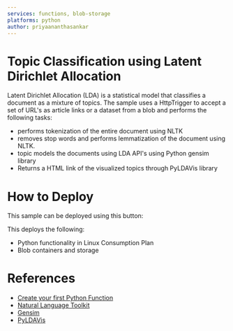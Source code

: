 ```yaml
---
services: functions, blob-storage
platforms: python
author: priyaananthasankar
---
```


# Topic Classification using Latent Dirichlet Allocation

Latent Dirichlet Allocation (LDA) is a statistical model that classifies a document as a mixture of topics.
The sample uses a HttpTrigger to accept a set of URL's as article links or a dataset from a blob and performs the following tasks:
 - performs tokenization of the entire document using NLTK
 - removes stop words and performs lemmatization of the document using NLTK.
 - topic models the documents using LDA API's using Python gensim library
 - Returns a HTML link of the visualized topics through PyLDAVis library

# How to Deploy

This sample can be deployed using this button:



This deploys the following:

- Python functionality in Linux Consumption Plan
- Blob containers and storage

# References

- [Create your first Python Function](https://docs.microsoft.com/en-us/azure/azure-functions/functions-create-first-function-python)
- [Natural Language Toolkit](https://www.nltk.org/)
- [Gensim](https://radimrehurek.com/gensim/)
- [PyLDAVis](https://github.com/bmabey/pyLDAvis)





